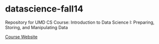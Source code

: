datascience-fall14
==================

Repository for UMD CS Course: Introduction to Data Science I: Preparing, Storing, and Manipulating Data

[Course Website](http://www.cs.umd.edu/~amol/cmsc498/index.html)
